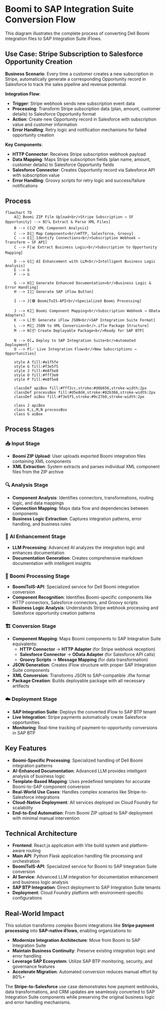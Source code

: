 # Boomi to SAP Integration Suite Conversion Flow

This diagram illustrates the complete process of converting Dell Boomi integration files to SAP Integration Suite iFlows.

## Use Case: Stripe Subscription to Salesforce Opportunity Creation

**Business Scenario**: Every time a customer creates a new subscription in Stripe, automatically generate a corresponding Opportunity record in Salesforce to track the sales pipeline and revenue potential.

**Integration Flow**:
- **Trigger**: Stripe webhook sends new subscription event data
- **Processing**: Transform Stripe subscription data (plan, amount, customer details) to Salesforce Opportunity format
- **Action**: Create new Opportunity record in Salesforce with subscription value and customer information
- **Error Handling**: Retry logic and notification mechanisms for failed opportunity creation

**Key Components**:
- **HTTP Connector**: Receives Stripe subscription webhook payload
- **Data Mapping**: Maps Stripe subscription fields (plan name, amount, customer details) to Salesforce Opportunity fields
- **Salesforce Connector**: Creates Opportunity record via Salesforce API with subscription value
- **Error Handling**: Groovy scripts for retry logic and success/failure notifications

## Process

```mermaid
flowchart TD
    A[📁 Boomi ZIP File Upload<br/>Stripe Subscription → SF Opportunity] --> B[🔍 Extract & Parse XML Files]
    B --> C{📋 XML Component Analysis}
    C --> D[🔧 Map Components<br/>HTTP, Salesforce, Groovy]
    C --> E[🔗 Identify Connections<br/>Subscription Webhook → Transform → SF API]
    C --> F[📊 Extract Business Logic<br/>Subscription to Opportunity Mapping]

    D --> G[🤖 AI Enhancement with LLM<br/>Intelligent Business Logic Analysis]
    E --> G
    F --> G

    G --> H[📝 Generate Enhanced Documentation<br/>Business Logic & Error Handling]
    H --> I[🎯 Generate SAP iFlow Button]

    I --> J[🟢 BoomiToIS-API<br/>Specialized Boomi Processing]

    J --> K[🧠 Boomi Component Mapping<br/>Subscription Webhook → OData Adapters]
    K --> L[🏗️ Generate iFlow JSON<br/>SAP Integration Suite Format]
    L --> M[🔄 JSON to XML Conversion<br/>.iflw Package Structure]
    M --> N[📦 Create Deployable Package<br/>Ready for SAP BTP]

    N --> O[☁️ Deploy to SAP Integration Suite<br/>Automated Deployment]
    O --> P[✅ Live Integration Flow<br/>New Subscriptions → Opportunities]

    style A fill:#e1f5fe
    style G fill:#f3e5f5
    style J fill:#e8f5e8
    style O fill:#fff3e0
    style P fill:#e8f5e8

    classDef apiBox fill:#fff2cc,stroke:#d6b656,stroke-width:2px
    classDef processBox fill:#d5e8d4,stroke:#82b366,stroke-width:2px
    classDef aiBox fill:#f3e5f5,stroke:#9c27b0,stroke-width:2px

    class J apiBox
    class K,L,M,N processBox
    class G aiBox
```

## Process Stages

### 📥 **Input Stage**
- **Boomi ZIP Upload**: User uploads exported Boomi integration files containing XML components
- **XML Extraction**: System extracts and parses individual XML component files from the ZIP archive

### 🔍 **Analysis Stage** 
- **Component Analysis**: Identifies connectors, transformations, routing logic, and data mappings
- **Connection Mapping**: Maps data flow and dependencies between components
- **Business Logic Extraction**: Captures integration patterns, error handling, and business rules

### 🤖 **AI Enhancement Stage**
- **LLM Processing**: Advanced AI analyzes the integration logic and enhances documentation
- **Documentation Generation**: Creates comprehensive markdown documentation with intelligent insights

### 🔀 **Boomi Processing Stage**
- **BoomiToIS-API**: Specialized service for Dell Boomi integration conversion
- **Component Recognition**: Identifies Boomi-specific components like HTTP connectors, Salesforce connectors, and Groovy scripts
- **Business Logic Analysis**: Understands Stripe webhook processing and Salesforce opportunity creation patterns

### 🏗️ **Conversion Stage**
- **Component Mapping**: Maps Boomi components to SAP Integration Suite equivalents:
  - **HTTP Connector** → **HTTP Adapter** (for Stripe webhook reception)
  - **Salesforce Connector** → **OData Adapter** (for Salesforce API calls)
  - **Groovy Scripts** → **Message Mapping** (for data transformation)
- **JSON Generation**: Creates iFlow structure with proper SAP Integration Suite components
- **XML Conversion**: Transforms JSON to SAP-compatible .iflw format
- **Package Creation**: Builds deployable package with all necessary artifacts

### ☁️ **Deployment Stage**
- **SAP Integration Suite**: Deploys the converted iFlow to SAP BTP tenant
- **Live Integration**: Stripe payments automatically create Salesforce opportunities
- **Monitoring**: Real-time tracking of payment-to-opportunity conversions in SAP BTP

## Key Features

- **Boomi-Specific Processing**: Specialized handling of Dell Boomi integration patterns
- **AI-Enhanced Documentation**: Advanced LLM provides intelligent analysis of business logic
- **Template-Based Mapping**: Uses predefined templates for accurate Boomi-to-SAP component conversion
- **Real-World Use Cases**: Handles complex scenarios like Stripe-to-Salesforce integrations
- **Cloud-Native Deployment**: All services deployed on Cloud Foundry for scalability
- **End-to-End Automation**: From Boomi ZIP upload to SAP deployment with minimal manual intervention

## Technical Architecture

- **Frontend**: React.js application with Vite build system and platform-aware routing
- **Main API**: Python Flask application handling file processing and orchestration
- **BoomiToIS-API**: Specialized service for Boomi to SAP Integration Suite conversion
- **AI Service**: Advanced LLM integration for documentation enhancement and business logic analysis
- **SAP BTP Integration**: Direct deployment to SAP Integration Suite tenants
- **Deployment**: Cloud Foundry platform with environment-specific configurations

## Real-World Impact

This solution transforms complex Boomi integrations like **Stripe payment processing** into **SAP-native iFlows**, enabling organizations to:
- **Modernize Integration Architecture**: Move from Boomi to SAP Integration Suite
- **Maintain Business Continuity**: Preserve existing integration logic and error handling
- **Leverage SAP Ecosystem**: Utilize SAP BTP monitoring, security, and governance features
- **Accelerate Migration**: Automated conversion reduces manual effort by 80%+

The **Stripe-to-Salesforce** use case demonstrates how payment webhooks, data transformations, and CRM updates are seamlessly converted to SAP Integration Suite components while preserving the original business logic and error handling mechanisms.
